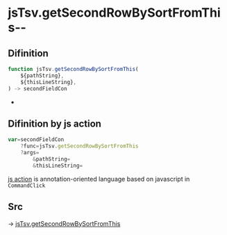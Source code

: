 # jsTsv.getSecondRowBySortFromThis--

## Difinition

```js.js
function jsTsv.getSecondRowBySortFromThis(
	${pathString},
	${thisLineString},
) -> secondFieldCon
```

- 


## Difinition by js action

```js.js
var=secondFieldCon
	?func=jsTsv.getSecondRowBySortFromThis
	?args=
		&pathString=
		&thisLineString=
```

[js action](#) is annotation-oriented language based on javascript in `CommandClick`



## Src

-> [jsTsv.getSecondRowBySortFromThis](https://github.com/puutaro/CommandClick/blob/master/app/src/main/java/com/puutaro/commandclick/fragment_lib/terminal_fragment/js_interface/tsv/JsTsv.kt#L92)


